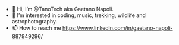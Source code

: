- 👋 Hi, I’m @TanoTech aka Gaetano Napoli.
- 👀 I’m interested in coding, music, trekking, wildlife and astrophotography.
- 📫 How to reach me https://www.linkedin.com/in/gaetano-napoli-887949296/
